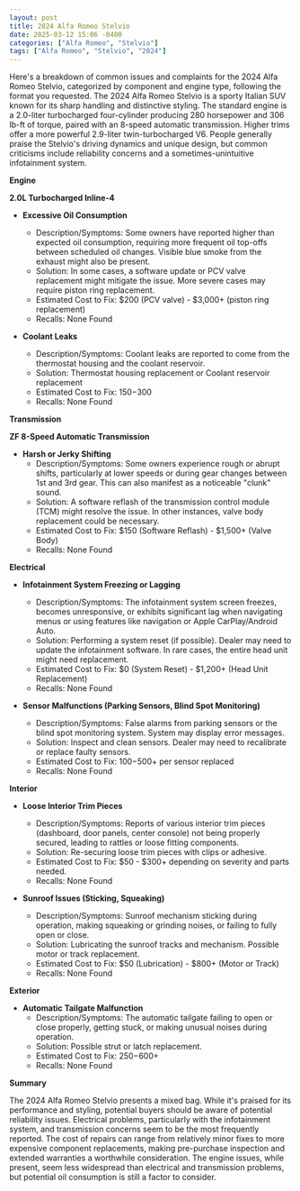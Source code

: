 ```yaml
---
layout: post
title: 2024 Alfa Romeo Stelvio
date: 2025-03-12 15:06 -0400
categories: ["Alfa Romeo", "Stelvio"]
tags: ["Alfa Romeo", "Stelvio", "2024"]
---
```

Here's a breakdown of common issues and complaints for the 2024 Alfa Romeo Stelvio, categorized by component and engine type, following the format you requested. The 2024 Alfa Romeo Stelvio is a sporty Italian SUV known for its sharp handling and distinctive styling. The standard engine is a 2.0-liter turbocharged four-cylinder producing 280 horsepower and 306 lb-ft of torque, paired with an 8-speed automatic transmission. Higher trims offer a more powerful 2.9-liter twin-turbocharged V6. People generally praise the Stelvio's driving dynamics and unique design, but common criticisms include reliability concerns and a sometimes-unintuitive infotainment system.

**Engine**

**2.0L Turbocharged Inline-4**

*   **Excessive Oil Consumption**
    *   Description/Symptoms: Some owners have reported higher than expected oil consumption, requiring more frequent oil top-offs between scheduled oil changes. Visible blue smoke from the exhaust might also be present.
    *   Solution: In some cases, a software update or PCV valve replacement might mitigate the issue. More severe cases may require piston ring replacement.
    *   Estimated Cost to Fix: $200 (PCV valve) - $3,000+ (piston ring replacement)
    *   Recalls: None Found

*   **Coolant Leaks**
    *   Description/Symptoms: Coolant leaks are reported to come from the thermostat housing and the coolant reservoir.
    *   Solution: Thermostat housing replacement or Coolant reservoir replacement
    *   Estimated Cost to Fix: $150-$300
    *   Recalls: None Found

**Transmission**

**ZF 8-Speed Automatic Transmission**

*   **Harsh or Jerky Shifting**
    *   Description/Symptoms: Some owners experience rough or abrupt shifts, particularly at lower speeds or during gear changes between 1st and 3rd gear. This can also manifest as a noticeable "clunk" sound.
    *   Solution: A software reflash of the transmission control module (TCM) might resolve the issue. In other instances, valve body replacement could be necessary.
    *   Estimated Cost to Fix: $150 (Software Reflash) - $1,500+ (Valve Body)
    *   Recalls: None Found

**Electrical**

*   **Infotainment System Freezing or Lagging**
    *   Description/Symptoms: The infotainment system screen freezes, becomes unresponsive, or exhibits significant lag when navigating menus or using features like navigation or Apple CarPlay/Android Auto.
    *   Solution: Performing a system reset (if possible). Dealer may need to update the infotainment software. In rare cases, the entire head unit might need replacement.
    *   Estimated Cost to Fix: $0 (System Reset) - $1,200+ (Head Unit Replacement)
    *   Recalls: None Found

*   **Sensor Malfunctions (Parking Sensors, Blind Spot Monitoring)**
    *   Description/Symptoms: False alarms from parking sensors or the blind spot monitoring system. System may display error messages.
    *   Solution: Inspect and clean sensors. Dealer may need to recalibrate or replace faulty sensors.
    *   Estimated Cost to Fix: $100-$500+ per sensor replaced
    *   Recalls: None Found

**Interior**

*   **Loose Interior Trim Pieces**
    *   Description/Symptoms: Reports of various interior trim pieces (dashboard, door panels, center console) not being properly secured, leading to rattles or loose fitting components.
    *   Solution: Re-securing loose trim pieces with clips or adhesive.
    *   Estimated Cost to Fix: $50 - $300+ depending on severity and parts needed.
    *   Recalls: None Found

*   **Sunroof Issues (Sticking, Squeaking)**
    *   Description/Symptoms: Sunroof mechanism sticking during operation, making squeaking or grinding noises, or failing to fully open or close.
    *   Solution: Lubricating the sunroof tracks and mechanism. Possible motor or track replacement.
    *   Estimated Cost to Fix: $50 (Lubrication) - $800+ (Motor or Track)
    *   Recalls: None Found

**Exterior**

*   **Automatic Tailgate Malfunction**
    *   Description/Symptoms: The automatic tailgate failing to open or close properly, getting stuck, or making unusual noises during operation.
    *   Solution: Possible strut or latch replacement.
    *   Estimated Cost to Fix: $250-$600+
    *   Recalls: None Found

**Summary**

The 2024 Alfa Romeo Stelvio presents a mixed bag. While it's praised for its performance and styling, potential buyers should be aware of potential reliability issues. Electrical problems, particularly with the infotainment system, and transmission concerns seem to be the most frequently reported. The cost of repairs can range from relatively minor fixes to more expensive component replacements, making pre-purchase inspection and extended warranties a worthwhile consideration. The engine issues, while present, seem less widespread than electrical and transmission problems, but potential oil consumption is still a factor to consider.

